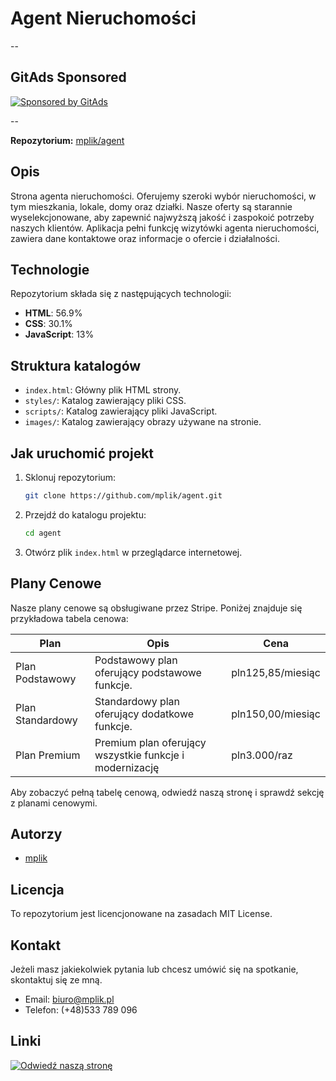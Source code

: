 <!-- GitAds-Verify: HVQ6JDBBQBAPSUVOXSMSNA4S9IFIGKG9 -->

# Agent Nieruchomości

--
## GitAds Sponsored
[![Sponsored by GitAds](https://gitads.dev/v1/ad-serve?source=mplik/agent@github)](https://gitads.dev/v1/ad-track?source=mplik/agent@github)

--

**Repozytorium:** [mplik/agent](https://github.com/mplik/agent)

## Opis
Strona agenta nieruchomości. Oferujemy szeroki wybór nieruchomości, w tym mieszkania, lokale, domy oraz działki. Nasze oferty są starannie wyselekcjonowane, aby zapewnić najwyższą jakość i zaspokoić potrzeby naszych klientów. Aplikacja pełni funkcję wizytówki agenta nieruchomości, zawiera dane kontaktowe oraz informacje o ofercie i działalności.

## Technologie
Repozytorium składa się z następujących technologii:
- **HTML**: 56.9%
- **CSS**: 30.1%
- **JavaScript**: 13%

## Struktura katalogów
- `index.html`: Główny plik HTML strony.
- `styles/`: Katalog zawierający pliki CSS.
- `scripts/`: Katalog zawierający pliki JavaScript.
- `images/`: Katalog zawierający obrazy używane na stronie.

## Jak uruchomić projekt
1. Sklonuj repozytorium:
    ```bash
    git clone https://github.com/mplik/agent.git
    ```
2. Przejdź do katalogu projektu:
    ```bash
    cd agent
    ```
3. Otwórz plik `index.html` w przeglądarce internetowej.

## Plany Cenowe
Nasze plany cenowe są obsługiwane przez Stripe. Poniżej znajduje się przykładowa tabela cenowa:

| Plan | Opis | Cena |
|------|------|------|
| Plan Podstawowy | Podstawowy plan oferujący podstawowe funkcje. | pln125,85/miesiąc |
| Plan Standardowy | Standardowy plan oferujący dodatkowe funkcje. | pln150,00/miesiąc |
| Plan Premium | Premium plan oferujący wszystkie funkcje i modernizację | pln3.000/raz |

Aby zobaczyć pełną tabelę cenową, odwiedź naszą stronę i sprawdź sekcję z planami cenowymi.

## Autorzy
- [mplik](https://github.com/mplik)

## Licencja
To repozytorium jest licencjonowane na zasadach MIT License.

## Kontakt
Jeżeli masz jakiekolwiek pytania lub chcesz umówić się na spotkanie, skontaktuj się ze mną.
- Email: [biuro@mplik.pl](mailto:biuro@mplik.pl)
- Telefon: (+48)533 789 096

## Linki
[![Odwiedź naszą stronę](https://img.shields.io/badge/Odwiedź%20naszą%20stronę-Click%20Here-blue)][buyLink]

[buyLink]: https://buy.stripe.com/28o03lefZ95H37i8wR